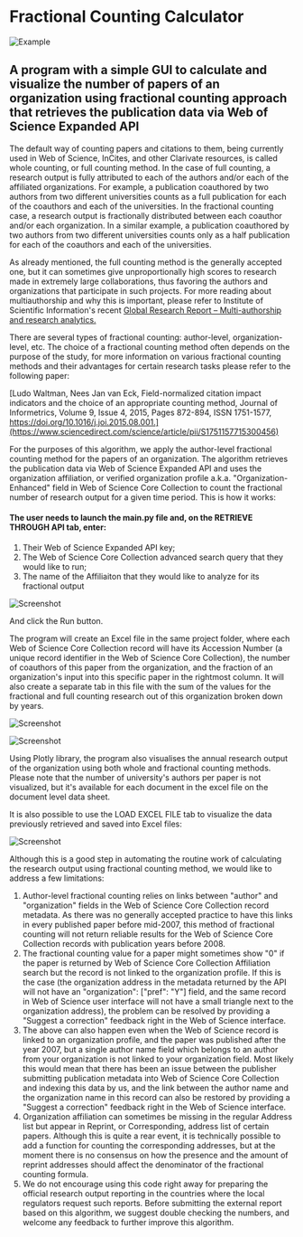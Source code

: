 # Fractional Counting Calculator

![Example](/author-level_fractional_counting_for_organizations/screenshots/clarivate.png)


## A program with a simple GUI to calculate and visualize the number of papers of an organization using fractional counting approach that retrieves the publication data via Web of Science Expanded API


The default way of counting papers and citations to them, being currently used in Web of Science, InCites, and other Clarivate resources, is called whole counting, or full counting method. In the case of full counting, a research output is fully attributed to each of the authors and/or each of the affiliated organizations. For example, a publication coauthored by two authors from two different universities counts as a full publication for each of the coauthors and each of the universities. In the fractional counting case, a research output is fractionally distributed between each coauthor and/or each organization. In a similar example, a publication coauthored by two authors from two different universities counts only as a half publication for each of the coauthors and each of the universities.

As already mentioned, the full counting method is the generally accepted one, but it can sometimes give unproportionally high scores to research made in extremely large collaborations, thus favoring the authors and organizations that participate in such projects. For more reading about multiauthorship and why this is important, please refer to Institute of Scientific Information's recent [Global Research Report – Multi-authorship and research analytics.](https://clarivate.com/webofsciencegroup/campaigns/global-research-report-multi-authorship-and-research-analysis/)

There are several types of fractional counting: author-level, organization-level, etc. The choice of a fractional counting method often depends on the purpose of the study, for more information on various fractional counting methods and their advantages for certain research tasks please refer to the following paper:

[Ludo Waltman, Nees Jan van Eck,
Field-normalized citation impact indicators and the choice of an appropriate counting method,
Journal of Informetrics,
Volume 9, Issue 4,
2015,
Pages 872-894,
ISSN 1751-1577,
https://doi.org/10.1016/j.joi.2015.08.001.](https://www.sciencedirect.com/science/article/pii/S1751157715300456)

For the purposes of this algorithm, we apply the author-level fractional counting method for the papers of an organization. The algorithm retrieves the publication data via Web of Science Expanded API and uses the organization affiliation, or verified organization profile a.k.a. "Organization-Enhanced" field in Web of Science Core Collection to count the fractional number of research output for a given time period. This is how it works:

#### The user needs to launch the main.py file and, on the RETRIEVE THROUGH API tab, enter:
1. Their Web of Science Expanded API key;
2. The Web of Science Core Collection advanced search query that they would like to run;
3. The name of the Affiliaiton that they would like to analyze for its fractional output

![Screenshot](/author-level_fractional_counting_for_organizations/screenshots/GUI1.png)

And click the Run button.

The program will create an Excel file in the same project folder, where each Web of Science Core Collection record will have its Accession Number (a unique record identifier in the Web of Science Core Collection), the number of coauthors of this paper from the organization, and the fraction of an organization's input into this specific paper in the rightmost column. It will also create a separate tab in this file with the sum of the values for the fractional and full counting research out of this organization broken down by years.

![Screenshot](/author-level_fractional_counting_for_organizations/screenshots/annual_dynamics_sheet.png)

![Screenshot](/author-level_fractional_counting_for_organizations/screenshots/document_level_data_sheet.png)

Using Plotly library, the program also visualises the annual research output of the organization using both whole and fractional counting methods. Please note that the number of university's authors per paper is not visualized, but it's available for each document in the excel file on the document level data sheet.

It is also possible to use the LOAD EXCEL FILE tab to visualize the data previously retrieved and saved into Excel files:

![Screenshot](/author-level_fractional_counting_for_organizations/screenshots/GUI2.png)


Although this is a good step in automating the routine work of calculating the research output using fractional counting method, we would like to address a few limitations:

1. Author-level fractional counting relies on links between "author" and "organization" fields in the Web of Science Core Collection record metadata. As there was no generally accepted practice to have this links in every published paper before mid-2007, this method of fractional counting will not return reliable results for the Web of Science Core Collection records with publication years before 2008.
2. The fractional counting value for a paper might sometimes show "0" if the paper is returned by Web of Science Core Collection Affiliation search but the record is not linked to the organization profile. If this is the case (the organization address in the metadata returned by the API will not have an "organization": ["pref": "Y"] field, and the same record in Web of Science user interface will not have a small triangle next to the organization address), the problem can be resolved by providing a "Suggest a correction" feedback right in the Web of Science interface.
3. The above can also happen even when the Web of Science record is linked to an organization profile, and the paper was published after the year 2007, but a single author name field which belongs to an author from your organization is not linked to your organization field. Most likely this would mean that there has been an issue between the publisher submitting publication metadata into Web of Science Core Collection and indexing this data by us, and the link between the author name and the organization name in this record can also be restored by providing a "Suggest a correction" feedback right in the Web of Science interface.
4. Organization affiliation can sometimes be missing in the regular Address list but appear in Reprint, or Corresponding, address list of certain papers. Although this is quite a rear event, it is technically possible to add a function for counting the corresponding addresses, but at the moment there is no consensus on how the presence and the amount of reprint addresses should affect the denominator of the fractional counting formula.
5. We do not encourage using this code right away for preparing the official research output reporting in the countries where the local regulators request such reports. Before submitting the external report based on this algorithm, we suggest double checking the numbers, and welcome any feedback to further improve this algorithm.
